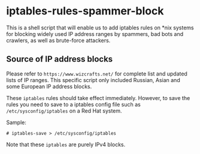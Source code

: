 # iptables-rules-spammer-block
This is a shell script that will enable us to add iptables rules on *nix systems for blocking widely used IP address ranges by spammers, bad bots and crawlers, as well as brute-force attackers.

## Source of IP address blocks
Please refer to `https://www.wizcrafts.net/` for complete list and updated lists of IP ranges. This specific script only included Russian, Asian and some European IP address blocks.

These `iptables` rules should take effect immediately. However, to save the rules you need to save to a iptables config file such as `/etc/sysconfig/iptables` on a Red Hat system.

Sample:

`# iptables-save > /etc/sysconfig/iptables`

Note that these `iptables` are purely IPv4 blocks.


